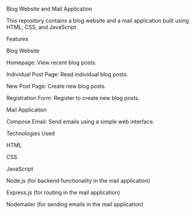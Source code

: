 Blog Website and Mail Application

This repository contains a blog website and a mail application built using HTML, CSS, and JavaScript.

Features

Blog Website

Homepage: View recent blog posts.

Individual Post Page: Read individual blog posts.

New Post Page: Create new blog posts.

Registration Form: Register to create new blog posts.

Mail Application

Compose Email: Send emails using a simple web interface.

Technologies Used

HTML

CSS

JavaScript

Node.js (for backend functionality in the mail application)

Express.js (for routing in the mail application)

Nodemailer (for sending emails in the mail application)
